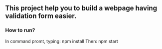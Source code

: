 ## This project help you to build a webpage having validation form easier.
### How to run?
In command promt, typing: npm install
Then: npm start

